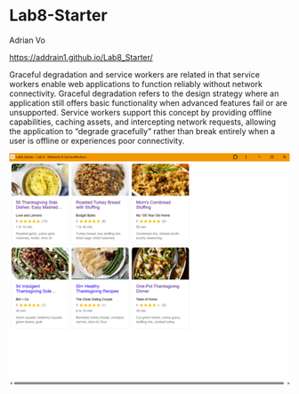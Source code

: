 # Lab8-Starter

Adrian Vo

https://addrain1.github.io/Lab8_Starter/

Graceful degradation and service workers are related in that service workers enable web applications to function reliably without network connectivity. Graceful degradation refers to the design strategy where an application still offers basic functionality when advanced features fail or are unsupported. Service workers support this concept by providing offline capabilities, caching assets, and intercepting network requests, allowing the application to “degrade gracefully” rather than break entirely when a user is offline or experiences poor connectivity.

![alt text](pwa.png)
